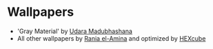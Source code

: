 Wallpapers
==========

- 'Gray Material' by [Udara Madubhashana][udara]
- All other wallpapers by [Rania el-Amina][raniaamina] and optimized by [HEXcube][hexcube]


[udara]: https://github.com/Udara-U3 "Udara's GitHub Page"
[hexcube]: https://hexcube.deviantart.com "HEXcube's DeviantArt page"
[raniaamina]: https://github.com/raniaamina "Rania's GitHub page"
